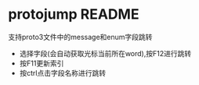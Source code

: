 # protojump README
支持proto3文件中的message和enum字段跳转
- 选择字段(会自动获取光标当前所在word),按F12进行跳转
- 按F11更新索引
- 按ctrl点击字段名称进行跳转
